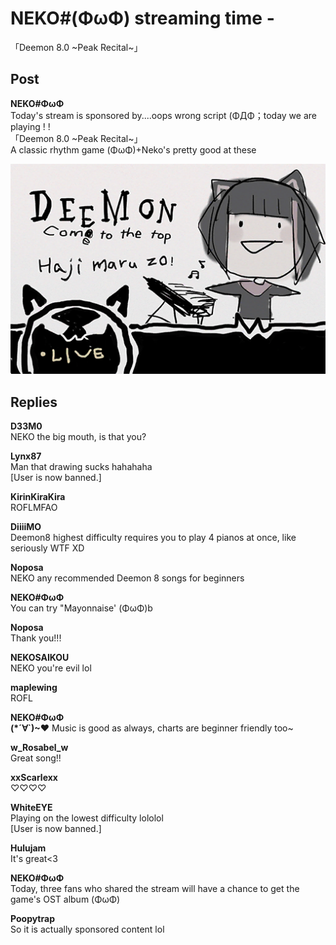 # NEKO#(ΦωΦ) streaming time -
 「Deemon 8.0 ~Peak Recital~」
## Post
**NEKO#ΦωΦ**<br>
Today's stream is sponsored by....oops wrong script (ΦДΦ；today we are playing ! !<br>
「Deemon 8.0 ~Peak Recital~」<br>
A classic rhythm game (ΦωΦ)+Neko's pretty good at these

![n0101.png](./attachments/n0101.png)
## Replies
**D33M0**<br>
NEKO the big mouth, is that you?

**Lynx87**<br>
Man that drawing sucks hahahaha <br>
[User is now banned.]

**KirinKiraKira**<br>
ROFLMFAO

**DiiiiMO**<br>
Deemon8 highest difficulty requires you to play 4 pianos at once, like seriously WTF XD

**Noposa**<br>
NEKO any recommended Deemon 8 songs for beginners

**NEKO#ΦωΦ**<br>
You can try "Mayonnaise' (ΦωΦ)b

**Noposa**<br>
Thank you!!!

**NEKOSAIKOU**<br>
NEKO you're evil lol

**maplewing**<br>
ROFL

**NEKO#ΦωΦ**<br>
**(\*´∀`)~♥** Music is good as always, charts are beginner friendly too~

**w_Rosabel_w**<br>
Great song!!

**xxScarlexx**<br>
♡♡♡♡

**WhiteEYE**<br>
Playing on the lowest difficulty lololol<br>
[User is now banned.]

**Hulujam**<br>
It's great<3

**NEKO#ΦωΦ**<br>
Today, three fans who shared the stream will have a chance to get the game's OST album (ΦωΦ)

**Poopytrap**<br>
So it is actually sponsored content lol

